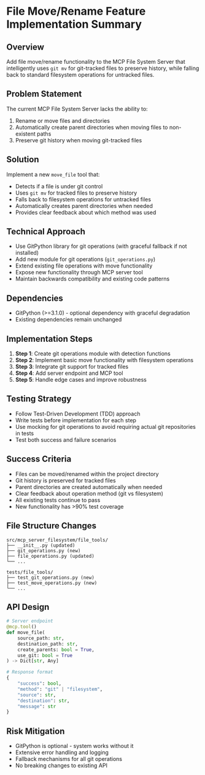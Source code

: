 # File Move/Rename Feature Implementation Summary

## Overview
Add file move/rename functionality to the MCP File System Server that intelligently uses `git mv` for git-tracked files to preserve history, while falling back to standard filesystem operations for untracked files.

## Problem Statement
The current MCP File System Server lacks the ability to:
1. Rename or move files and directories
2. Automatically create parent directories when moving files to non-existent paths
3. Preserve git history when moving git-tracked files

## Solution
Implement a new `move_file` tool that:
- Detects if a file is under git control
- Uses `git mv` for tracked files to preserve history
- Falls back to filesystem operations for untracked files
- Automatically creates parent directories when needed
- Provides clear feedback about which method was used

## Technical Approach
- Use GitPython library for git operations (with graceful fallback if not installed)
- Add new module for git operations (`git_operations.py`)
- Extend existing file operations with move functionality
- Expose new functionality through MCP server tool
- Maintain backwards compatibility and existing code patterns

## Dependencies
- GitPython (>=3.1.0) - optional dependency with graceful degradation
- Existing dependencies remain unchanged

## Implementation Steps
1. **Step 1**: Create git operations module with detection functions
2. **Step 2**: Implement basic move functionality with filesystem operations
3. **Step 3**: Integrate git support for tracked files
4. **Step 4**: Add server endpoint and MCP tool
5. **Step 5**: Handle edge cases and improve robustness

## Testing Strategy
- Follow Test-Driven Development (TDD) approach
- Write tests before implementation for each step
- Use mocking for git operations to avoid requiring actual git repositories in tests
- Test both success and failure scenarios

## Success Criteria
- Files can be moved/renamed within the project directory
- Git history is preserved for tracked files
- Parent directories are created automatically when needed
- Clear feedback about operation method (git vs filesystem)
- All existing tests continue to pass
- New functionality has >90% test coverage

## File Structure Changes
```
src/mcp_server_filesystem/file_tools/
├── __init__.py (updated)
├── git_operations.py (new)
├── file_operations.py (updated)
└── ...

tests/file_tools/
├── test_git_operations.py (new)
├── test_move_operations.py (new)
└── ...
```

## API Design
```python
# Server endpoint
@mcp.tool()
def move_file(
    source_path: str,
    destination_path: str,
    create_parents: bool = True,
    use_git: bool = True
) -> Dict[str, Any]

# Response format
{
    "success": bool,
    "method": "git" | "filesystem",
    "source": str,
    "destination": str,
    "message": str
}
```

## Risk Mitigation
- GitPython is optional - system works without it
- Extensive error handling and logging
- Fallback mechanisms for all git operations
- No breaking changes to existing API

